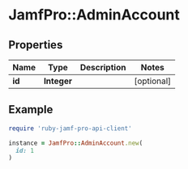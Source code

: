 # JamfPro::AdminAccount

## Properties

| Name | Type | Description | Notes |
| ---- | ---- | ----------- | ----- |
| **id** | **Integer** |  | [optional] |

## Example

```ruby
require 'ruby-jamf-pro-api-client'

instance = JamfPro::AdminAccount.new(
  id: 1
)
```

